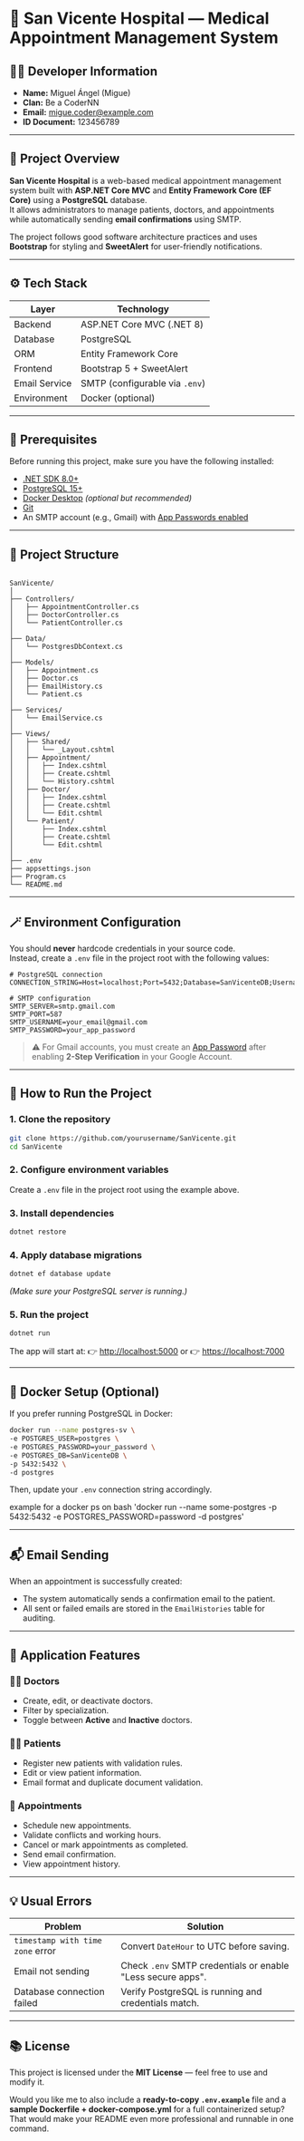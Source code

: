 # 🏥 San Vicente Hospital — Medical Appointment Management System

## 👨‍💻 Developer Information
- **Name:** Miguel Ángel (Migue)
- **Clan:** Be a CoderNN  
- **Email:** migue.coder@example.com  
- **ID Document:** 123456789  

---

## 📖 Project Overview

**San Vicente Hospital** is a web-based medical appointment management system built with **ASP.NET Core MVC** and **Entity Framework Core (EF Core)** using a **PostgreSQL** database.  
It allows administrators to manage patients, doctors, and appointments while automatically sending **email confirmations** using SMTP.  

The project follows good software architecture practices and uses **Bootstrap** for styling and **SweetAlert** for user-friendly notifications.

---

## ⚙️ Tech Stack

| Layer | Technology |
|-------|-------------|
| Backend | ASP.NET Core MVC (.NET 8) |
| Database | PostgreSQL |
| ORM | Entity Framework Core |
| Frontend | Bootstrap 5 + SweetAlert |
| Email Service | SMTP (configurable via `.env`) |
| Environment | Docker (optional) |

---

## 🧰 Prerequisites

Before running this project, make sure you have the following installed:

- [.NET SDK 8.0+](https://dotnet.microsoft.com/en-us/download)
- [PostgreSQL 15+](https://www.postgresql.org/download/)
- [Docker Desktop](https://www.docker.com/products/docker-desktop) *(optional but recommended)*
- [Git](https://git-scm.com/downloads)
- An SMTP account (e.g., Gmail) with [App Passwords enabled](https://myaccount.google.com/apppasswords)

---

## 🧩 Project Structure

```

SanVicente/
│
├── Controllers/
│   ├── AppointmentController.cs
│   ├── DoctorController.cs
│   └── PatientController.cs
│
├── Data/
│   └── PostgresDbContext.cs
│
├── Models/
│   ├── Appointment.cs
│   ├── Doctor.cs
│   ├── EmailHistory.cs
│   └── Patient.cs
│
├── Services/
│   └── EmailService.cs
│
├── Views/
│   ├── Shared/
│   │   └── _Layout.cshtml
│   ├── Appointment/
│   │   ├── Index.cshtml
│   │   ├── Create.cshtml
│   │   └── History.cshtml
│   ├── Doctor/
│   │   ├── Index.cshtml
│   │   ├── Create.cshtml
│   │   └── Edit.cshtml
│   └── Patient/
│       ├── Index.cshtml
│       ├── Create.cshtml
│       └── Edit.cshtml
│
├── .env
├── appsettings.json
├── Program.cs
└── README.md

````

---

## 🪄 Environment Configuration

You should **never** hardcode credentials in your source code.  
Instead, create a `.env` file in the project root with the following values:

```env
# PostgreSQL connection
CONNECTION_STRING=Host=localhost;Port=5432;Database=SanVicenteDB;Username=postgres;Password=your_password;

# SMTP configuration
SMTP_SERVER=smtp.gmail.com
SMTP_PORT=587
SMTP_USERNAME=your_email@gmail.com
SMTP_PASSWORD=your_app_password
````

> ⚠️ For Gmail accounts, you must create an [App Password](https://myaccount.google.com/apppasswords)
> after enabling **2-Step Verification** in your Google Account.

---

## 🚀 How to Run the Project

### 1. Clone the repository

```bash
git clone https://github.com/yourusername/SanVicente.git
cd SanVicente
```

### 2. Configure environment variables

Create a `.env` file in the project root using the example above.

### 3. Install dependencies

```bash
dotnet restore
```

### 4. Apply database migrations

```bash
dotnet ef database update
```

*(Make sure your PostgreSQL server is running.)*

### 5. Run the project

```bash
dotnet run
```

The app will start at:
👉 [http://localhost:5000](http://localhost:5000)
or
👉 [https://localhost:7000](https://localhost:7000)

---

## 🧪 Docker Setup (Optional)

If you prefer running PostgreSQL in Docker:

```bash
docker run --name postgres-sv \
-e POSTGRES_USER=postgres \
-e POSTGRES_PASSWORD=your_password \
-e POSTGRES_DB=SanVicenteDB \
-p 5432:5432 \
-d postgres
```

Then, update your `.env` connection string accordingly.

example for a docker ps on bash 'docker run --name some-postgres -p 5432:5432 -e POSTGRES_PASSWORD=password -d postgres'

---

## 📬 Email Sending

When an appointment is successfully created:

* The system automatically sends a confirmation email to the patient.
* All sent or failed emails are stored in the `EmailHistories` table for auditing.

---

## 🧭 Application Features

### 👨‍⚕️ Doctors

* Create, edit, or deactivate doctors.
* Filter by specialization.
* Toggle between **Active** and **Inactive** doctors.

### 🧍‍♂️ Patients

* Register new patients with validation rules.
* Edit or view patient information.
* Email format and duplicate document validation.

### 📅 Appointments

* Schedule new appointments.
* Validate conflicts and working hours.
* Cancel or mark appointments as completed.
* Send email confirmation.
* View appointment history.

---

## 💡 Usual Errors

| Problem                          | Solution                                                    |
| -------------------------------- | ----------------------------------------------------------- |
| `timestamp with time zone` error | Convert `DateHour` to UTC before saving.                    |
| Email not sending                | Check `.env` SMTP credentials or enable "Less secure apps". |
| Database connection failed       | Verify PostgreSQL is running and credentials match.         |

---

## 📚 License

This project is licensed under the **MIT License** — feel free to use and modify it.

Would you like me to also include a **ready-to-copy `.env.example`** file and a **sample Dockerfile + docker-compose.yml** for a full containerized setup? That would make your README even more professional and runnable in one command.
```
